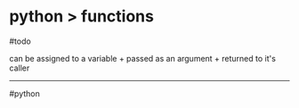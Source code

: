 # python > functions

#todo 

can be assigned to a variable + passed as an argument + returned to it's caller


- - -
#python